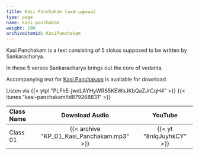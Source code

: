 ```yaml
---
title: Kasi Panchakam (காசி பஞ்சகம்)
type: page
name: kasi-panchakam
weight: 190
archiveitemid: KasiPanchakam
---
```


Kasi Panchakam is a text consisting of 5 slokas supposed to be written by Sankaracharya.

In these 5 verses Sankaracharya brings out the core of vedanta.

Accompanying text for [Kasi Panchakam](https://archive.org/download/VedanticTexts/Kasi_Panchakam.pdf) is available for download.

Listen via {{< ytpl "PLFhE-jwdLAYHyWRS5KEWoJKbQaZJrCqH4" >}} {{< itunes "kasi-panchakam/id879268831" >}}

Class Name | Download Audio | YouTube
:---|:---:|:---:
Class 01 | {{< archive "KP_01_Kasi_Panchakam.mp3" >}} | {{< yt "8nIqJuyhkCY" >}}